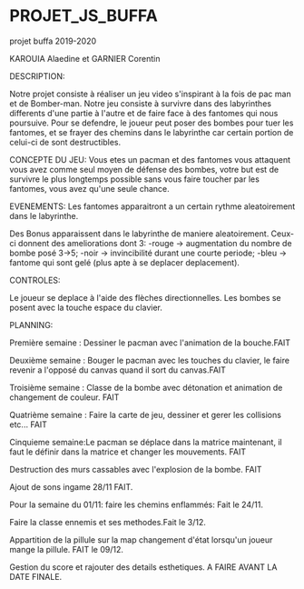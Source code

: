 # PROJET_JS_BUFFA
projet buffa 2019-2020

KAROUIA Alaedine et GARNIER Corentin

DESCRIPTION:

Notre projet consiste à réaliser un jeu video s'inspirant à la fois de pac man et de Bomber-man.
Notre jeu consiste à survivre dans des labyrinthes differents d'une partie à l'autre et de faire face à des fantomes qui nous poursuive.
Pour se defendre, le joueur peut poser des bombes pour tuer les fantomes, et se frayer des chemins dans le labyrinthe car certain portion de celui-ci de sont destructibles.

CONCEPTE DU JEU:
Vous etes un pacman et des fantomes vous attaquent vous avez comme seul moyen de défense des bombes, votre but est de survivre le plus longtemps possible sans vous faire toucher par les fantomes, vous avez qu'une seule chance.

EVENEMENTS:
Les fantomes apparaitront a un certain rythme aleatoirement dans le labyrinthe.

Des Bonus apparaissent dans le labyrinthe de maniere aleatoirement. Ceux-ci donnent des ameliorations dont 3:
-rouge -> augmentation du nombre de bombe posé 3->5;
-noir -> invincibilité durant une courte periode;
-bleu -> fantome qui sont gelé (plus apte à se deplacer deplacement).


CONTROLES:

Le joueur se deplace à l'aide des flèches directionnelles.
Les bombes se posent avec la touche espace du clavier.



PLANNING:

Première semaine : Dessiner le pacman avec l'animation de la bouche.FAIT

Deuxième semaine : Bouger le pacman avec les touches du clavier, le faire revenir a l'opposé du canvas quand il sort du canvas.FAIT

Troisième semaine : Classe de la bombe avec détonation et animation de changement de couleur. FAIT

Quatrième semaine : Faire la carte de jeu, dessiner et gerer les collisions etc... FAIT


Cinquieme semaine:Le pacman se déplace dans la matrice maintenant, il faut le définir dans la matrice et changer les mouvements. FAIT 
 
Destruction des murs cassables avec l'explosion de la bombe. FAIT

Ajout de sons ingame  28/11 FAIT.

 Pour la semaine du 01/11: faire les chemins enflammés: Fait le 24/11.
 
 Faire la classe ennemis et ses methodes.Fait le 3/12.

Appartition de la pillule sur la map changement d'état lorsqu'un joueur mange la pillule. FAIT le 09/12.

Gestion du score et rajouter des details esthetiques. A FAIRE AVANT LA DATE FINALE.


